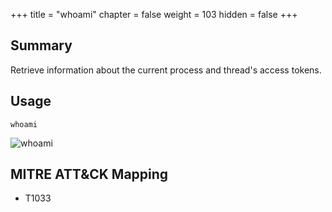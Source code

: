 +++
title = "whoami"
chapter = false
weight = 103
hidden = false
+++

## Summary
Retrieve information about the current process and thread's access tokens.

## Usage
```
whoami
```

![whoami](../images/whoami.png)


## MITRE ATT&CK Mapping

- T1033